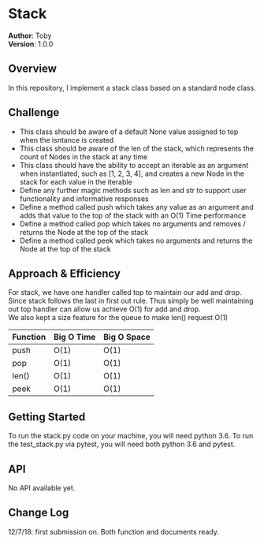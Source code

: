 # Stack

**Author**: Toby  
**Version**: 1.0.0

## Overview
<!-- Provide a high level overview of what this application is and why you are building it, beyond the fact that it's an assignment for a Code Fellows 401 class. (i.e. What's your problem domain?) -->
In this repository, I implement a stack class based on a standard node class.

## Challenge
<!-- Description of the challenge -->
* This class should be aware of a default None value assigned to top when the isntance is created
* This class should be aware of the len of the stack, which represents the count of Nodes in the stack at any time
* This class should have the ability to accept an iterable as an argument when instantiated, such as [1, 2, 3, 4], and creates a new Node in the stack for each value in the iterable
* Define any further magic methods such as len and str to support user functionality and informative responses
* Define a method called push which takes any value as an argument and adds that value to the top of the stack with an O(1) Time performance
* Define a method called pop which takes no arguments and removes / returns the Node at the top of the stack
* Define a method called peek which takes no arguments and returns the Node at the top of the stack



## Approach & Efficiency
<!-- What approach did you take? Why? What is the Big O space/time for this approach? -->
For stack, we have one handler called top to maintain our add and drop. Since stack follows the last in first out rule. Thus simply be well maintaining out top handler can allow us achieve O(1) for add and drop.  
We also kept a size feature for the queue to make len() request O(1)  

| Function | Big O Time | Big O Space |
| :------ |:--- | :--- |
| push | O(1) | O(1) |
| pop | O(1) | O(1) |
| len() | O(1) | O(1) |
| peek | O(1) | O(1) |
  
  

## Getting Started
<!-- What are the steps that a user must take in order to build this app on their own machine and get it running? -->
To run the stack.py code on your machine, you will need python 3.6.
To run the test_stack.py via pytest, you will need both python 3.6 and pytest.


## API
<!-- Provide detailed instructions for your applications usage. This should include any methods or endpoints available to the user/client/developer. Each section should be formatted to provide clear syntax for usage, example calls including input data requirements and options, and example responses or return values. -->
No API available yet.


## Change Log
<!-- Use this are to document the iterative changes made to your application as each feature is successfully implemented. Use time stamps. Here's an example:-->

12/7/18: first submission on. Both function and documents ready.
